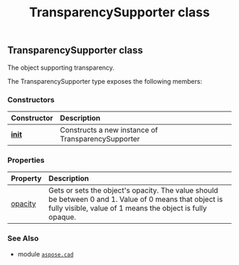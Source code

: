 ﻿---
title: TransparencySupporter class
second_title: Aspose.CAD for Python via .NET API References
description: 
type: docs
weight: 550
url: /aspose.cad/transparencysupporter/
is_root: false
---

## TransparencySupporter class

The object supporting transparency.



The TransparencySupporter type exposes the following members:

### Constructors
| Constructor | Description |
| :- | :- |
| [__init__](/cad/python-net/aspose.cad/transparencysupporter/__init__/#) | Constructs a new instance of TransparencySupporter |


### Properties
| Property | Description |
| :- | :- |
| [opacity](/cad/python-net/aspose.cad/transparencysupporter/opacity) | Gets or sets the object's opacity. The value should be between 0 and 1. Value of 0 means that object is fully visible, value of 1 means the object is fully opaque. |



### See Also
* module [`aspose.cad`](..)
